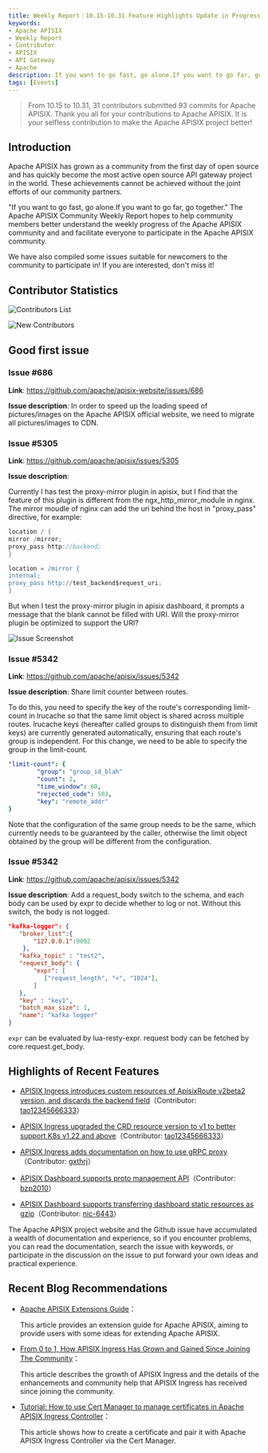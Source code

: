 ```yaml
---
title: Weekly Report｜10.15-10.31 Feature Highlights Update in Progress
keywords:
- Apache APISIX
- Weekly Report
- Contributor
- APISIX
- API Gateway
- Apache
description: If you want to go fast, go alone.If you want to go far, go together. The Apache APISIX Community Weekly Report hopes to help community members better understand the weekly progress of the Apache APISIX community and and facilitate everyone to participate in the Apache APISIX community.
tags: [Events]
---
```


> From 10.15 to 10.31, 31 contributors submitted 93 commits for Apache APISIX. Thank you all for your contributions to Apache APISIX. It is your selfless contribution to make the Apache APISIX project better!

<!--truncate-->

## Introduction

Apache APISIX has grown as a community from the first day of open source and has quickly become the most active open source API gateway project in the world. These achievements cannot be achieved without the joint efforts of our community partners.

"If you want to go fast, go alone.If you want to go far, go together." The Apache APISIX Community Weekly Report hopes to help community members better understand the weekly progress of the Apache APISIX community and and facilitate everyone to participate in the Apache APISIX community.

We have also compiled some issues suitable for newcomers to the community to participate in! If you are interested, don't miss it!

## Contributor Statistics

![Contributors List](https://static.apiseven.com/202108/1635733917401-732f84d0-24a1-4c31-acea-4e45f5e56816.png)

![New Contributors](https://static.apiseven.com/202108/1635735281818-c6cb23ce-4242-44ee-a569-38a46b607253.31eng)

## Good first issue

### Issue #686

**Link**: https://github.com/apache/apisix-website/issues/686

**Issue description**: In order to speed up the loading speed of pictures/images on the Apache APISIX official website, we need to migrate all pictures/images to CDN.

### Issue #5305

**Link**: https://github.com/apache/apisix/issues/5305

**Issue description**:

Currently I has test the proxy-mirror plugin in apisix, but I find that the feature of this plugin is different from the ngx_http_mirror_module in nginx. The mirror moudle of nginx can add the uri behind the host in "proxy_pass" directive, for example:

```Groovy
location / {
mirror /mirror;
proxy_pass http://backend;
}

location = /mirror {
internal;
proxy_pass http://test_backend$request_uri;
}
```

But when I test the proxy-mirror plugin in apisix dashboard, it prompts a message that the blank cannot be filled with URI. Will the proxy-mirror plugin be optimized to support the URI?

![Issue Screenshot](https://static.apiseven.com/202108/1635734126653-8fe4c1e7-5b9a-4e78-b747-fb30cbae7f36.png)

### Issue #5342

**Link**: https://github.com/apache/apisix/issues/5342

**Issue description**: Share limit counter between routes.

To do this, you need to specify the key of the route's corresponding limit-count in lrucache so that the same limit object is shared across multiple routes. lrucache keys (hereafter called groups to distinguish them from limit keys) are currently generated automatically, ensuring that each route's group is independent. For this change, we need to be able to specify the group in the limit-count.

```yaml
"limit-count": {
        "group": "group_id_blah"
        "count": 2,
        "time_window": 60,
        "rejected_code": 503,
        "key": "remote_addr"
}
```

Note that the configuration of the same group needs to be the same, which currently needs to be guaranteed by the caller, otherwise the limit object obtained by the group will be different from the configuration.

### Issue #5342

**Link**: https://github.com/apache/apisix/issues/5342

**Issue description**: Add a request_body switch to the schema, and each body can be used by expr to decide whether to log or not. Without this switch, the body is not logged.

```json
"kafka-logger": {
   "broker_list":{
       "127.0.0.1":9092
    },
   "kafka_topic" : "test2",
   "request_body": {
       "expr": [
          ["request_length", "<", "1024"],
       ]
   },
   "key" : "key1",
   "batch_max_size": 1,
   "name": "kafka logger"
}
```

`expr` can be evaluated by lua-resty-expr. request body can be fetched by core.request.get_body.

## Highlights of Recent Features

- [APISIX Ingress introduces custom resources of ApisixRoute v2beta2 version, and discards the backend field](https://github.com/apache/apisix-ingress-controller/pull/698)（Contributor: [tao12345666333](https://github.com/tao12345666333)）

- [APISIX Ingress upgraded the CRD resource version to v1 to better support K8s v1.22 and above](https://github.com/apache/apisix-ingress-controller/pull/697)（Contributor: [tao12345666333](https://github.com/tao12345666333)）

- [APISIX Ingress adds documentation on how to use gRPC proxy](https://github.com/apache/apisix-ingress-controller/pull/699)（Contributor: [gxthrj](https://github.com/gxthrj)）

- [APISIX Dashboard supports proto management API](https://github.com/apache/apisix-dashboard/pull/2099)（Contributor: [bzp2010](https://github.com/bzp2010)）

- [APISIX Dashboard supports transferring dashboard static resources as gzip](https://github.com/apache/apisix-dashboard/pull/2178)（Contributor: [nic-6443](https://github.com/nic-6443)）

The Apache APISIX project website and the Github issue have accumulated a wealth of documentation and experience, so if you encounter problems, you can read the documentation, search the issue with keywords, or participate in the discussion on the issue to put forward your own ideas and practical experience.

## Recent Blog Recommendations

- [Apache APISIX Extensions Guide](http://apisix.apache.org/blog/2021/10/29/Extension-guide)：

  This article provides an extension guide for Apache APISIX, aiming to provide users with some ideas for extending Apache APISIX.

- [From 0 to 1, How APISIX Ingress Has Grown and Gained Since Joining The Community](https://apisix.apache.org/blog/2021/10/26/APISIX-Ingress/)：

  This article describes the growth of APISIX Ingress and the details of the enhancements and community help that APISIX Ingress has received since joining the community.

- [Tutorial: How to use Cert Manager to manage certificates in Apache APISIX Ingress Controller](https://apisix.apache.org/blog/2021/10/22/cert-manager-in-ingress/)：

  This article shows how to create a certificate and pair it with Apache APISIX Ingress Controller via the Cert Manager.
